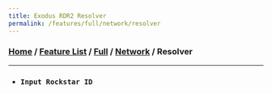 ```yaml
---
title: Exodus RDR2 Resolver
permalink: /features/full/network/resolver
---
```

### [Home](/) / [Feature List](/features) / [Full](/features/full) / [Network](/features/full/network) / Resolver
---
- ### `Input Rockstar ID`

